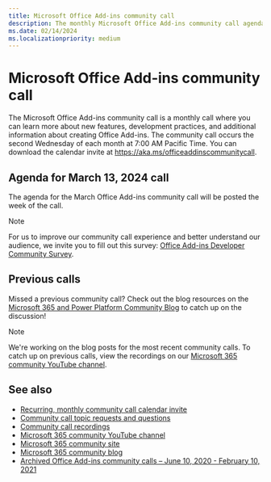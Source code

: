 ```yaml
---
title: Microsoft Office Add-ins community call
description: The monthly Microsoft Office Add-ins community call agenda, schedule, and resources.
ms.date: 02/14/2024
ms.localizationpriority: medium
---
```


# Microsoft Office Add-ins community call

The Microsoft Office Add-ins community call is a monthly call where you can learn more about new features, development practices, and additional information about creating Office Add-ins. The community call occurs the second Wednesday of each month at 7:00 AM Pacific Time. You can download the calendar invite at <https://aka.ms/officeaddinscommunitycall>.

## Agenda for March 13, 2024 call

The agenda for the March Office Add-ins community call will be posted the week of the call.

> [!NOTE]
> For us to improve our community call experience and better understand our audience, we invite you to fill out this survey: [Office Add-ins Developer Community Survey](https://forms.office.com/r/YNDtW8wQ6U).

## Previous calls

Missed a previous community call? Check out the blog resources on the [Microsoft 365 and Power Platform Community Blog](https://pnp.github.io/blog/categories/office-add-in-developer-community-call/) to catch up on the discussion!

> [!NOTE]
> We're working on the blog posts for the most recent community calls. To catch up on previous calls, view the recordings on our [Microsoft 365 community YouTube channel](https://www.youtube.com/playlist?list=PLR9nK3mnD-OVExAWBr2QtS_5UmqUr7HL4).

## See also

- [Recurring, monthly community call calendar invite](https://aka.ms/officeaddinscommunitycall)
- [Community call topic requests and questions](https://aka.ms/officeaddinsform)
- [Community call recordings](https://www.youtube.com/playlist?list=PLR9nK3mnD-OVExAWBr2QtS_5UmqUr7HL4)
- [Microsoft 365 community YouTube channel](https://aka.ms/m365devyoutube)
- [Microsoft 365 community site](https://aka.ms/m365pnp/community)
- [Microsoft 365 community blog](https://aka.ms/m365pnp/community/blog)
- [Archived Office Add-ins community calls – June 10, 2020 - February 10, 2021](https://cdn.graph.office.net/prod/office/Office-Add-ins-Community-Call-Archive.pdf)
